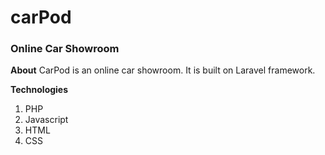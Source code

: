 # carPod
### Online Car Showroom

**About**
CarPod is an online car showroom. It is built on Laravel framework.

**Technologies**
1. PHP
2. Javascript
3. HTML
4. CSS
